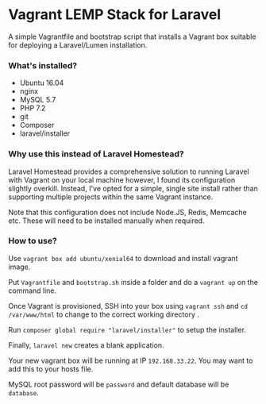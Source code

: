 # Vagrant LEMP Stack for Laravel

A simple Vagrantfile and bootstrap script that installs a Vagrant box suitable for deploying a Laravel/Lumen installation.

### What's installed?
* Ubuntu 16.04
* nginx
* MySQL 5.7
* PHP 7.2
* git
* Composer
* laravel/installer

### Why use this instead of Laravel Homestead?

Laravel Homestead provides a comprehensive solution to running Laravel with Vagrant on your local machine however, I found its configuration slightly overkill. Instead, I've opted for a simple, single site install rather than supporting multiple projects within the same Vagrant instance.

Note that this configuration does not include Node.JS, Redis, Memcache etc. These will need to be installed manually when required.

### How to use?

Use `vagrant box add ubuntu/xenial64` to download and install vagrant image.

Put `Vagrantfile` and `bootstrap.sh` inside a folder and do a `vagrant up` on the command line.

Once Vagrant is provisioned, SSH into your box using `vagrant ssh` and `cd /var/www/html` to change to the correct working directory .

Run `composer global require "laravel/installer"` to setup the installer. 

Finally, `laravel new` creates a blank application.

Your new vagrant box will be running at IP `192.168.33.22`. You may want to add this to your hosts file.

MySQL root password will be `password` and default database will be `database`.